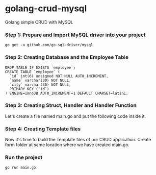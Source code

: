 # golang-crud-mysql
Golang simple CRUD with MySQL

### Step 1: Prepare and Import MySQL driver into your project
````
go get -u github.com/go-sql-driver/mysql
````

### Step 2: Creating Database and the Employee Table
````
DROP TABLE IF EXISTS `employee`;
CREATE TABLE `employee` (
  `id` int(6) unsigned NOT NULL AUTO_INCREMENT,
  `name` varchar(30) NOT NULL,
  `city` varchar(30) NOT NULL,
  PRIMARY KEY (`id`)
) ENGINE=InnoDB AUTO_INCREMENT=1 DEFAULT CHARSET=latin1;
````

### Step 3: Creating Struct, Handler and Handler Function
Let's create a file named main.go and put the following code inside it.

### Step 4: Creating Template files
Now it's time to build the Template files of our CRUD application. Create form folder at same location where we have created main.go.

### Run the project
````
go run main.go
````
